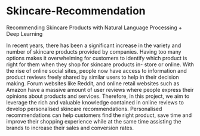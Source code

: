 # Skincare-Recommendation
Recommending Skincare Products with Natural Language Processing + Deep Learning

In recent years, there has been a significant increase in the variety and number of skincare products provided by companies. Having too many options makes it overwhelming for customers to identify which product is right for them when they shop for skincare products in- store or online. With the rise of online social sites, people now have access to information and product reviews freely shared by similar users to help in their decision making. Forum websites like Reddit, and online retail websites such as Amazon have a massive amount of user reviews where people express their opinions about products and services. Therefore, in this project, we aim to leverage the rich and valuable knowledge contained in online reviews to develop personalised skincare recommendations. Personalised recommendations can help customers find the right product, save time and improve their shopping experience while at the same time assisting the brands to increase their sales and conversion rates.

